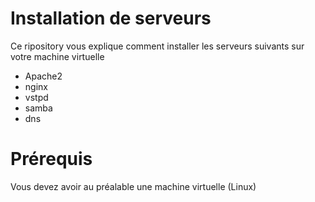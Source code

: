 # Installation de serveurs
Ce ripository vous explique comment installer les serveurs suivants sur votre machine virtuelle

* Apache2
* nginx
* vstpd
* samba
* dns

# Prérequis
Vous devez avoir au préalable une machine virtuelle (Linux)